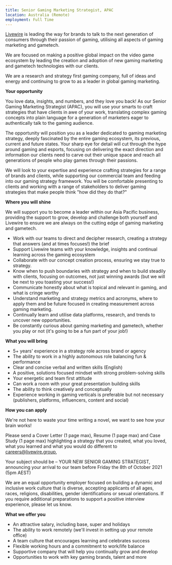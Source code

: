 ```yaml
---
title: Senior Gaming Marketing Strategist, APAC
location: Australia (Remote)
employment: Full Time
---
```

[Livewire](https://livewire.group/) is leading the way for brands to talk to the next generation of consumers through their passion of gaming, utilising all aspects of gaming marketing and gametech.

We are focused on making a positive global impact on the video game ecosystem by leading the creation and adoption of new gaming marketing and gametech technologies with our clients.

We are a research and strategy first gaming company, full of ideas and energy and continuing to grow to as a leader in global gaming marketing.

**Your opportunity**

You love data, insights, and numbers, and they love you back! As our Senior Gaming Marketing Strategist (APAC), you will use your smarts to craft strategies that have clients in awe of your work, translating complex gaming concepts into plain language for a generation of marketers eager to authentically talk to the gaming audience.

The opportunity will position you as a leader dedicated to gaming marketing strategy, deeply fascinated by the entire gaming ecosystem, its previous, current and future states. Your sharp eye for detail will cut through the hype around gaming and esports, focusing on delivering the exact direction and information our clients need to carve out their unique space and reach all generations of people who play games through their passions.

We will look to your expertise and experience crafting strategies for a range of brands and clients, while supporting our commercial team and feeding into our gaming strategy framework. You will be comfortable presenting to clients and working with a range of stakeholders to deliver gaming strategies that make people think "how did they do that?"

**Where you will shine**

We will support you to become a leader within our Asia Pacific business, providing the support to grow, develop and challenge both yourself and Livewire to ensure we are always on the cutting edge of gaming marketing and gametech.

* Work with our teams to direct and decipher research, creating a strategy that answers (and at times focuses!) the brief
* Support Livewire teams with your knowledge, insights and continual learning across the gaming ecosystem
* Collaborate with our concept creation process, ensuring we stay true to strategy.
* Know when to push boundaries with strategy and when to build steadily with clients, focusing on outcomes, not just winning awards (but we will be next to you toasting your success!)
* Communicate honestly about what is topical and relevant in gaming, and what is cringe worthy
* Understand marketing and strategy metrics and acronyms, where to apply them and be future focused in creating measurement across gaming marketing.
* Continually learn and utilise data platforms, research, and trends to uncover new opportunities.
* Be constantly curious about gaming marketing and gametech, whether you play or not (it's going to be a fun part of your job!)

**What you will bring**

* 5+ years' experience in a strategy role across brand or agency
* The ability to work in a highly autonomous role balancing fun & performance
* Clear and concise verbal and written skills (English)
* A positive, solutions focused mindset with strong problem-solving skills
* Your energetic and team first attitude
* Can work a room with your great presentation building skills
* The ability to think creatively and conceptually
* Experience working in gaming verticals is preferable but not necessary (publishers, platforms, influencers, content and social)

**How you can apply**

We're not here to waste your time writing a novel, we want to see how your brain works!

Please send a Cover Letter (1 page max), Resume (1 page max) and Case Study (1 page max) highlighting a strategy that you created, what you loved, what you learned and what you would do different to [careers@livewire.group](mailto:careers@livewire.group),

Your subject should be – YOUR NEW SENIOR GAMING STRATEGIST, announcing your arrival to our team before Friday the 8th of October 2021 (5pm AEST)

We are an equal opportunity employer focused on building a dynamic and inclusive work culture that is diverse, accepting applicants of all ages, races, religions, disabilities, gender identifications or sexual orientations. If you require additional preparations to support a positive interview experience, please let us know.

**What we offer you**

* An attractive salary, including base, super and holidays
* The ability to work remotely (we'll invest in setting up your remote office)
* A team culture that encourages learning and celebrates success
* Flexible working hours and a commitment to work/life balance
* Supportive company that will help you continually grow and develop
* Opportunities to work with key gaming brands, talent and more